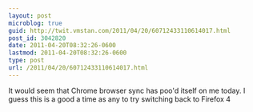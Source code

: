 ```yaml
---
layout: post
microblog: true
guid: http://twit.vmstan.com/2011/04/20/60712433110614017.html
post_id: 3042820
date: 2011-04-20T08:32:26-0600
lastmod: 2011-04-20T08:32:26-0600
type: post
url: /2011/04/20/60712433110614017.html
---
```

It would seem that Chrome browser sync has poo'd itself on me today. I guess this is a good a time as any to try switching back to Firefox 4
